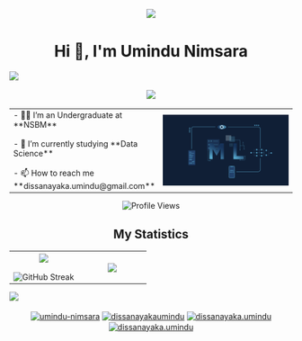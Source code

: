 <p align="center"><img src="https://github.com/7oSkaaa/7oSkaaa/blob/main/Images/about_me.gif?raw=true" width="100px"></p>
<h1 align="center">Hi 👋, I'm Umindu Nimsara</h1>
<img src="https://user-images.githubusercontent.com/73097560/115834477-dbab4500-a447-11eb-908a-139a6edaec5c.gif">
<p align="center">
  <a href="https://github.com/DenverCoder1/readme-typing-svg"><img src="https://readme-typing-svg.herokuapp.com?font=Time+New+Roman&color=cyan&size=25&center=true&vCenter=true&width=600&height=100&lines=Data+Science+Undergraduate;Entrepreneur"></a>
</p>

<table align="center">
<tr border="none">
<td width="50%" align="left">
- 🧑‍🎓 I’m an Undergraduate at **NSBM**
  <br><br>
- 🌱 I’m currently studying **Data Science**
  <br><br>
- 📫 How to reach me **dissanayaka.umindu@gmail.com**
</td>
<td width="50%" align="center">
<img align="center" alt="Coding" width="450" src="https://github.com/umindudev/umindudev/blob/main/12eca-machine-learning.gif">
</td>
</tr>
</table>

<p align="center">
<img src="https://komarev.com/ghpvc/?username=umindudev&color=blueviolet" alt="Profile Views" />
</p>

<h2 align="center">My Statistics</h2>
<p align="center">

<table align="center">
<tr border="none">
<td width="50%" align="center">

  <img align="center" src="https://github-readme-stats.vercel.app/api?username=umindudev&theme=dark&show_icons=true&count_private=true" />
  <br><br>
  <img title="🔥 Get streak stats for your profile at git.io/streak-stats" alt="GitHub Streak" src="https://github-readme-streak-stats.herokuapp.com/?user=umindudev&theme=dark&hide_border=false" />
</td>
<td width="50%" align="center">
<img align="center" src="https://github-readme-stats.anuraghazra1.vercel.app/api/top-langs/?username=umindudev&theme=dark&hide_border=false&no-bg=true&no-frame=true&langs_count=10"/>
</td>
</tr>
</table>

<img src="https://user-images.githubusercontent.com/73097560/115834477-dbab4500-a447-11eb-908a-139a6edaec5c.gif">

<p align="center">
<a href="https://linkedin.com/in/umindu-nimsara" target="blank"><img align="center" src="https://raw.githubusercontent.com/rahuldkjain/github-profile-readme-generator/master/src/images/icons/Social/linked-in-alt.svg" alt="umindu-nimsara" height="30" width="40" /></a>
<a href="https://kaggle.com/dissanayakaumindu" target="blank"><img align="center" src="https://raw.githubusercontent.com/rahuldkjain/github-profile-readme-generator/master/src/images/icons/Social/kaggle.svg" alt="dissanayakaumindu" height="30" width="40" /></a>
<a href="https://fb.com/dissanayaka.umindu" target="blank"><img align="center" src="https://raw.githubusercontent.com/rahuldkjain/github-profile-readme-generator/master/src/images/icons/Social/facebook.svg" alt="dissanayaka.umindu" height="30" width="40" /></a>
<a href="https://instagram.com/dissanayaka.umindu" target="blank"><img align="center" src="https://raw.githubusercontent.com/rahuldkjain/github-profile-readme-generator/master/src/images/icons/Social/instagram.svg" alt="dissanayaka.umindu" height="30" width="40" /></a>
</p>
